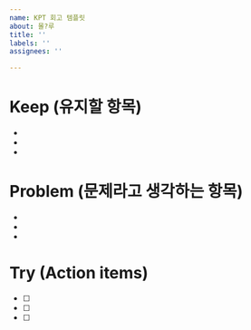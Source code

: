 ```yaml
---
name: KPT 회고 템플릿
about: 몰?루
title: ''
labels: ''
assignees: ''

---
```


# Keep (유지할 항목)
- 
- 
- 

# Problem (문제라고 생각하는 항목)
-
-
-

# Try (Action items)
- [ ]
- [ ]
- [ ]
